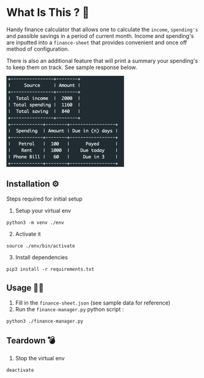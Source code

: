 # What Is This ? 🤔

Handy finance calculator that allows one to calculate the `income`, `spending's` and passible savings in a period of current month. Income and spending's are inputted into a `finance-sheet` that provides convenient and once off method of configuration.

There is also an additional feature that will print a summary your spending's to keep them on track. See sample response below.

![Demo Screen](./assets/screenshot_1.png)

## Installation ⚙️

Steps required for initial setup

1. Setup your virtual env
```
python3 -m venv ./env
```
2. Activate it
```
source ./env/bin/activate
```
3. Install dependencies
```
pip3 install -r requirements.txt
```

## Usage 👨‍💻

1. Fill in the `finance-sheet.json` (see sample data for reference)
2. Run the `finance-manager.py` python script : 
```
python3 ./finance-manager.py
```

## Teardown 💣

1. Stop the virtual env
```
deactivate
```

